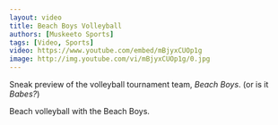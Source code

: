 ```yaml
---
layout: video
title: Beach Boys Volleyball
authors: [Muskeeto Sports]
tags: [Video, Sports]
video: https://www.youtube.com/embed/mBjyxCUOp1g
image: http://img.youtube.com/vi/mBjyxCUOp1g/0.jpg
---
```


Sneak preview of the volleyball tournament team, *Beach Boys*. (or is it *Babes?*) 

Beach volleyball with the Beach Boys.
